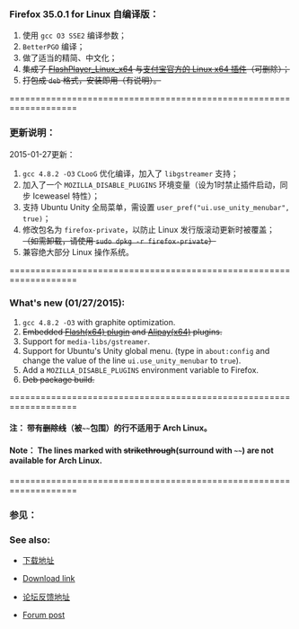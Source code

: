 ### Firefox 35.0.1 for Linux 自编译版：

1. 使用 `gcc O3 SSE2` 编译参数；
2. `BetterPGO` 编译；
3. 做了适当的精简、中文化；
4. ~~集成了 [FlashPlayer_Linux_x64][1] 与[支付宝官方的 Linux x64 插件][2]（可删除）；~~
5. ~~打包成 `deb` 格式，安装即用（有说明）。~~

===================================================================

### 更新说明：

2015-01-27更新：

1. `gcc 4.8.2 -O3` `CLooG` 优化编译，加入了 `libgstreamer` 支持；
2. 加入了一个 `MOZILLA_DISABLE_PLUGINS` 环境变量（设为1时禁止插件启动，同步 Iceweasel 特性）；
3. 支持 Ubuntu Unity 全局菜单，需设置 `user_pref("ui.use_unity_menubar", true)`；
4. 修改包名为 `firefox-private`，以防止 Linux 发行版滚动更新时被覆盖；
   ~~（如需卸载，请使用 `sudo dpkg -r firefox-private`）~~
5. 兼容绝大部分 Linux 操作系统。

===================================================================

### What's new (01/27/2015):

1. `gcc 4.8.2 -O3` with graphite optimization.
2. ~~Embedded [Flash(x64) plugin][1] and [Alipay(x64)][2] plugins.~~
3. Support for `media-libs/gstreamer`.
4. Support for Ubuntu's Unity global menu.
   (type in `about:config` and change the value of the line `ui.use_unity_menubar` to `true`).
5. Add a `MOZILLA_DISABLE_PLUGINS` environment variable to Firefox.
6. ~~Deb package build.~~

===================================================================

#### 注： 带有~~删除线~~（被`~~`包围）的行不适用于 Arch Linux。
#### Note： The lines marked with ~~strikethrough~~(surround with `~~`) are not available for Arch Linux.

===================================================================

### 参见：
### See also:

* [下载地址][3]
* [Download link][3]

* [论坛反馈地址][4]
* [Forum post][4]

[1]: http://get.adobe.com/flashplayer
[2]: https://cshall.alipay.com/lab/help_detail.htm?help_id=240951
[3]: http://sourceforge.net/projects/libportable/files/Firefox/
[4]: http://bbs.kafan.cn/thread-1611465-1-1.html
